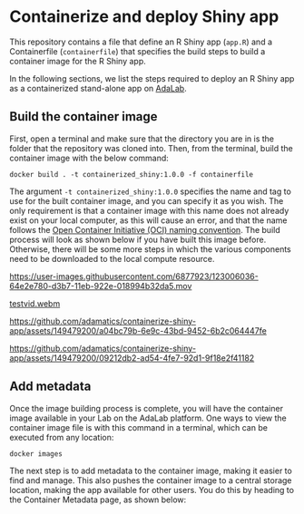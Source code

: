# Containerize and deploy Shiny app
This repository contains a file that define an R Shiny app (`app.R`) and a Containerfile (`containerfile`) that specifies the build steps to build a container image for the R Shiny app.

In the following sections, we list the steps required to deploy an R Shiny app as a containerized stand-alone app on [AdaLab](https://adamatics.com/index.php/platform-2/).

## Build the container image
First, open a terminal and make sure that the directory you are in is the folder that the repository was cloned into. Then, from the terminal, build the container image with the below command:

```docker build . -t containerized_shiny:1.0.0 -f containerfile```

The argument `-t containerized_shiny:1.0.0` specifies the name and tag to use for the built container image, and you can specify it as you wish. The only requirement is that a container image with this name does not already exist on your local computer, as this will cause an error, and that the name follows the [Open Container Initiative (OCI) naming convention](https://github.com/containers/image/blob/main/docker/reference/regexp.go). The build process will look as shown below if you have built this image before. Otherwise, there will be some more steps in which the various components need to be downloaded to the local compute resource.

https://user-images.githubusercontent.com/6877923/123006036-64e2e780-d3b7-11eb-922e-018994b32da5.mov


[testvid.webm](https://github.com/adamatics/containerize-shiny-app/assets/149479200/93066292-9fe4-4bd5-906d-705578913aed)


https://github.com/adamatics/containerize-shiny-app/assets/149479200/a04bc79b-6e9c-43bd-9452-6b2c064447fe



https://github.com/adamatics/containerize-shiny-app/assets/149479200/09212db2-ad54-4fe7-92d1-9f18e2f41182



## Add metadata
Once the image building process is complete, you will have the container image available in your Lab on the AdaLab platform. One ways to view the container image file is with this command in a terminal, which can be executed from any location:

```docker images```

The next step is to add metadata to the container image, making it easier to find and manage. This also pushes the container image to a central storage location, making the app available for other users. You do this by heading to the Container Metadata page, as shown below:
